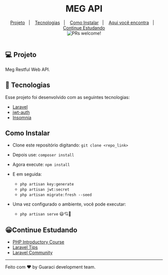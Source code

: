 <div align="center">
<h1>MEG API</h1>
</div>

<div align="center">
  <a href="#">Projeto</a>&nbsp;&nbsp;&nbsp;|&nbsp;&nbsp;&nbsp;
  <a href="#">Tecnologias</a>&nbsp;&nbsp;&nbsp;|&nbsp;&nbsp;&nbsp;
  <a href="#">Como Instalar</a>&nbsp;&nbsp;&nbsp;|&nbsp;&nbsp;&nbsp;
  <a href="#">Aqui você encontra</a>&nbsp;&nbsp;&nbsp;|&nbsp;&nbsp;&nbsp;
  <a href="javscript:void(0)">Continue Estudando</a>
</div>

<div align="center">
 <img src="https://img.shields.io/static/v1?label=PRs&message=welcome&color=rgba(20,119,248,0.8)&labelColor=000000" alt="PRs welcome!" />
</div>

<br>

## 💻 Projeto

Meg Restful Web API.

## 🚀 Tecnologias

Esse projeto foi desenvolvido com as seguintes tecnologias:


- [Laravel](https://laravel.com/docs/8.x)
- [jwt-auth](https://jwt-auth.readthedocs.io/en/docs/quick-start/)
- [Insomnia](https://insomnia.rest/)


## Como Instalar
- Clone este repositório digitando: `git clone <repo_link>`
- Depois use: `composer install`
- Agora execute: `npm install`
- E em seguida:
    - `php artisan key:generate`
    - `php artisan jwt:secret`
    - `php artisan migrate:fresh --seed`

- Uma vez configurado o ambiente, você pode executar:
    - `php artisan serve` 😃💘🌟

## 😀Continue Estudando
- [PHP Introductory Course](https://laracasts.com/series/php-for-beginners)
- [Laravel Tips](https://www.youtube.com/playlist?list=PLi_gvjv-JgXqop7hgVKZMGPiT9rUYy1sr)
- [Laravel Community](https://laracasts.com/discuss)

---

Feito com ♥ by Guaraci development team.

